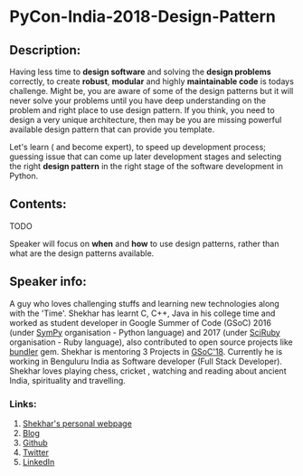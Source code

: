 # PyCon-India-2018-Design-Pattern

## Description:

Having less time to **design software** and solving the **design problems** correctly,  to create **robust**, **modular** and highly **maintainable code** is todays challenge.
Might be, you are aware of some of the design patterns but it will never solve your problems until you have deep understanding on the problem and right place to use design pattern. If you think, you need to design a very unique architecture, then may be you are missing powerful available design pattern that can provide you template.

Let's learn ( and become expert), to speed up development process; guessing issue that can come up later development stages and selecting the right **design pattern** in the right stage of the software development in Python.

## Contents:

TODO

Speaker will focus on **when** and **how** to use design patterns, rather than what are the design patterns available.


## Speaker info: 

A guy who loves challenging stuffs and learning new technologies along with the 'Time'. Shekhar has learnt C, C++, Java in his college time and worked as student developer in Google Summer of Code (GSoC) 2016 (under [SymPy][1] organisation - Python language) and 2017 (under [SciRuby][2] organisation - Ruby language), also contributed to open source projects like [bundler][3] gem. Shekhar is mentoring 3 Projects in [GSoC'18][4]. Currently he is working in Benguluru India as Software developer (Full Stack Developer). Shekhar loves playing chess, cricket , watching and reading about ancient India, spirituality and travelling.


  [1]: http://www.sympy.org/en/index.html
  [2]: http://sciruby.com/
  [3]: https://bundler.io/
  [4]: https://summerofcode.withgoogle.com/
  
 ### Links:
 
 1. [Shekhar's personal webpage][1]
 2. [Blog][2]
 3. [Github][3]
 4. [Twitter][4]
 5. [LinkedIn][5]


  [1]: http://s-hacker.info/
  [2]: http://shekharrajak.github.io/
  [3]: https://github.com/Shekharrajak
  [4]: https://twitter.com/Shekharrajak
  [5]: https://in.linkedin.com/in/shekharrajak
